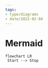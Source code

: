 ```yaml
---
tags:
- type/diagrams
- date/2022-02-04
---
```

   
# Mermaid   
   
```mermaid  
flowchart LR  
 Start --> Stop 
```
